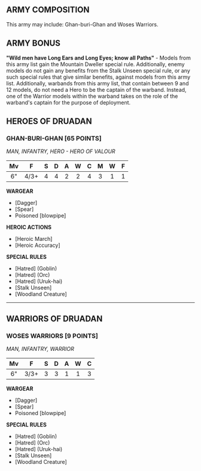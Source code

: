 ﻿## ARMY COMPOSITION

This army may include: Ghan-buri-Ghan and Woses Warriors.

## ARMY BONUS

**"Wild men have Long Ears and Long Eyes; know all Paths"** - Models from this army list gain the Mountain Dweller special rule. Additionally, enemy models do not gain any benefits from the Stalk Unseen special rule, or any such special rules that give similar benefits, against models from this army list. Additionally, warbands from this army list, that contain between 9 and 12 models, do not need a Hero to be the captain of the warband. Instead, one of the Warrior models within the warband takes on the role of the warband's captain for the purpose of deployment.


## HEROES OF DRUADAN

<div class="unitCard" markdown>

### GHAN-BURI-GHAN [65 POINTS]
*MAN, INFANTRY, HERO - HERO OF VALOUR*

| Mv | F  | S | D | A | W | C | M | W | F |
|:----:|:----:|:---:|:---:|:---:|:---:|:---:|:-:|:-:|:-:|
| 6" | 4/3+ | 4 | 4 | 2 | 2 | 4 | 3 | 1 | 1 |

**WARGEAR**

- [Dagger]
- [Spear]
- Poisoned [blowpipe]

**HEROIC ACTIONS**

- [Heroic March]
- [Heroic Accuracy]

**SPECIAL RULES**

- [Hatred] (Goblin)
- [Hatred] (Orc)
- [Hatred] (Uruk-hai)
- [Stalk Unseen]
- [Woodland Creature]

</div>

---

## WARRIORS OF DRUADAN

<div class="unitCard" markdown>

### WOSES WARRIORS [9 POINTS]
*MAN, INFANTRY, WARRIOR*

| Mv | F  | S | D | A | W | C |
|:----:|:----:|:---:|:---:|:---:|:---:|:---:|
| 6" | 3/3+ | 3 | 3 | 1 | 1 | 3 |

**WARGEAR**

- [Dagger]
- [Spear]
- Poisoned [blowpipe]

**SPECIAL RULES**

- [Hatred] (Goblin)
- [Hatred] (Orc)
- [Hatred] (Uruk-hai)
- [Stalk Unseen]
- [Woodland Creature]

</div>
